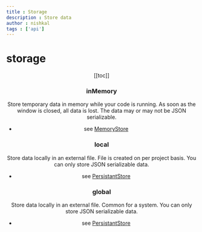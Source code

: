 ```yaml
---
title : Storage
description : Store data
author : nishkal
tags : ['api']
---
```


# storage
<Header/>
[[toc]]

### inMemory
Store temporary data in memory while your code is running. As soon as the window is closed, all data is lost. The data may or may not be JSON serializable.
* see [MemoryStore](/structures/MemoryStore.md) 


### local
Store data locally in an external file. File is created on per project basis. You can only store JSON serializable data.
* see [PersistantStore](/structures/PersistantStore.md) 


### global
Store data locally in an external file. Common for a system. You can only store JSON serializable data.
* see [PersistantStore](/structures/PersistantStore.md) 